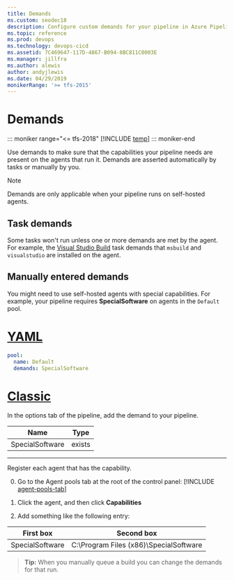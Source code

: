 ```yaml
---
title: Demands
ms.custom: seodec18
description: Configure custom demands for your pipeline in Azure Pipelines, Azure DevOps Server, or Team Foundation Server.
ms.topic: reference
ms.prod: devops
ms.technology: devops-cicd
ms.assetid: 7C469647-117D-4867-B094-8BC811C0003E
ms.manager: jillfra
ms.author: alewis
author: andyjlewis
ms.date: 04/29/2019
monikerRange: '>= tfs-2015'
---
```


# Demands

::: moniker range="<= tfs-2018"
[!INCLUDE [temp](../_shared/concept-rename-note.md)]
::: moniker-end

Use demands to make sure that the capabilities your pipeline needs are present on the agents that run it. Demands are asserted automatically by tasks or manually by you.

> [!NOTE]
> Demands are only applicable when your pipeline runs on self-hosted agents.

## Task demands

Some tasks won't run unless one or more demands are met by the agent. For example, the [Visual Studio Build](../tasks/build/visual-studio-build.md) task demands that ```msbuild``` and ```visualstudio``` are installed on the agent.

## Manually entered demands

You might need to use self-hosted agents with special capabilities. For example, your pipeline requires **SpecialSoftware** on agents in the `Default` pool.

# [YAML](#tab/yaml)

```yaml
pool:
  name: Default
  demands: SpecialSoftware
```

# [Classic](#tab/classic)

In the options tab of the pipeline, add the demand to your pipeline.

| Name | Type |
|---|---|
| SpecialSoftware | exists |

---

Register each agent that has the capability.

0. Go to the Agent pools tab at the root of the control panel:
   [!INCLUDE [agent-pools-tab](../agents/_shared/agent-pools-tab.md)]

1. Click the agent, and then click **Capabilities**

2. Add something like the following entry:

| First box | Second box |
|---|---|
| SpecialSoftware | C:\Program Files (x86)\SpecialSoftware |

> **Tip:** When you manually queue a build you can change the demands for that run.
